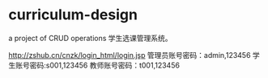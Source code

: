 # curriculum-design
a project of CRUD operations
学生选课管理系统。

http://zshub.cn/cnzk/login_html/login.jsp
管理员账号密码：admin,123456
学生账号密码:s001,123456
教师账号密码：t001,123456
